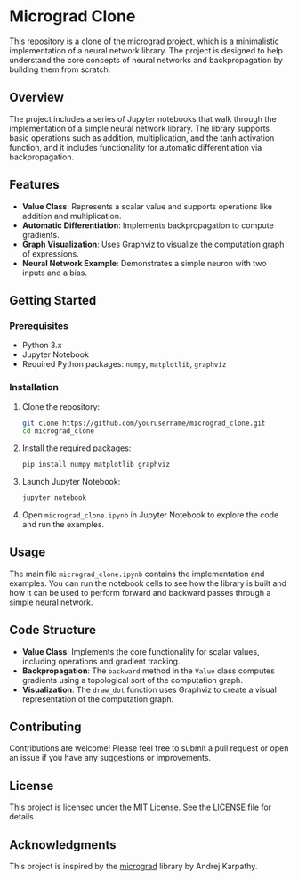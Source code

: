 # Micrograd Clone

This repository is a clone of the micrograd project, which is a minimalistic implementation of a neural network library. The project is designed to help understand the core concepts of neural networks and backpropagation by building them from scratch.

## Overview

The project includes a series of Jupyter notebooks that walk through the implementation of a simple neural network library. The library supports basic operations such as addition, multiplication, and the tanh activation function, and it includes functionality for automatic differentiation via backpropagation.

## Features

- **Value Class**: Represents a scalar value and supports operations like addition and multiplication.
- **Automatic Differentiation**: Implements backpropagation to compute gradients.
- **Graph Visualization**: Uses Graphviz to visualize the computation graph of expressions.
- **Neural Network Example**: Demonstrates a simple neuron with two inputs and a bias.

## Getting Started

### Prerequisites

- Python 3.x
- Jupyter Notebook
- Required Python packages: `numpy`, `matplotlib`, `graphviz`

### Installation

1. Clone the repository:
   ```bash
   git clone https://github.com/yourusername/micrograd_clone.git
   cd micrograd_clone
   ```

2. Install the required packages:
   ```bash
   pip install numpy matplotlib graphviz
   ```

3. Launch Jupyter Notebook:
   ```bash
   jupyter notebook
   ```

4. Open `micrograd_clone.ipynb` in Jupyter Notebook to explore the code and run the examples.

## Usage

The main file `micrograd_clone.ipynb` contains the implementation and examples. You can run the notebook cells to see how the library is built and how it can be used to perform forward and backward passes through a simple neural network.

## Code Structure

- **Value Class**: Implements the core functionality for scalar values, including operations and gradient tracking.
- **Backpropagation**: The `backward` method in the `Value` class computes gradients using a topological sort of the computation graph.
- **Visualization**: The `draw_dot` function uses Graphviz to create a visual representation of the computation graph.

## Contributing

Contributions are welcome! Please feel free to submit a pull request or open an issue if you have any suggestions or improvements.

## License

This project is licensed under the MIT License. See the [LICENSE](LICENSE) file for details.

## Acknowledgments

This project is inspired by the [micrograd](https://github.com/karpathy/micrograd) library by Andrej Karpathy.
